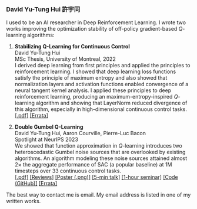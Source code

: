 ### David Yu-Tung Hui 許宇同

I used to be an AI researcher in Deep Reinforcement Learning.
I wrote two works improving the optimization stability of off-policy gradient-based $Q$-learning algorithms:

1. **Stabilizing Q-Learning for Continuous Control**  
David Yu-Tung Hui  
MSc Thesis, University of Montreal, 2022  
I derived deep learning from first principles and applied the principles to reinforcement learning.
I showed that deep learning loss functions satisfy the principle of maximum entropy and also showed that normalization layers and activation functions enabled convergence of a neural tangent kernel analysis.
I applied these principles to deep reinforcement learning, producing an maximum-entropy-inspired $Q$-learning algorithm and showing that LayerNorm reduced divergence of this algorithm, especially in high-dimensional continuous control tasks.  
[[.pdf]](https://papyrus.bib.umontreal.ca/xmlui/bitstream/handle/1866/32085/Hui_David_Yu-Tung_2022_memoire.pdf)
[[Errata]](https://gist.github.com/dyth/0324b7a4c2ca4b0f3bab18583b5dc22b)

3. **Double Gumbel Q-Learning**  
David Yu-Tung Hui, Aaron Courville, Pierre-Luc Bacon  
Spotlight at NeurIPS 2023  
We showed that function approximation in $Q$-learning introduces two heteroscedastic Gumbel noise sources that are overlooked by existing algorithms.
An algorithm modeling these noise sources attained almost $2\times$ the aggregate performance of SAC (a popular baseline) at 1M timesteps over 33 continuous control tasks.  
[[.pdf]](https://proceedings.neurips.cc/paper_files/paper/2023/file/07956d40074d6523bad11112b3225c6e-Paper-Conference.pdf)
[[Reviews]](https://openreview.net/forum?id=UdaTyy0BNB)
[[Poster (.png)]](https://nips.cc/media/PosterPDFs/NeurIPS%202023/71497.png)
[[5-min talk]](https://slideslive.com/39009623/double-gumbel-qlearning)
[[1-hour seminar]](https://www.youtube.com/watch?v=GMNtHLA3bAE)
[[Code (GitHub)]](https://github.com/dyth/doublegum)
[[Errata]](https://gist.github.com/dyth/0abd5c5b87184144854a431437de7d44)

The best way to contact me is email.
My email address is listed in one of my written works.
